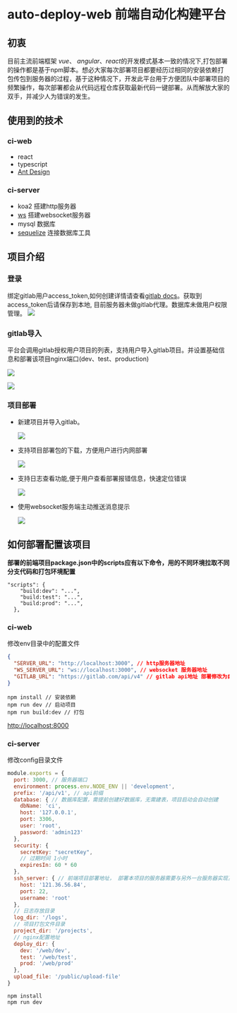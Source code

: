 # auto-deploy-web 前端自动化构建平台

## 初衷
目前主流前端框架 *vue*、 *angular*、*react*的开发模式基本一致的情况下,打包部署的操作都是基于npm脚本。想必大家每次部署项目都要经历过相同的安装依赖打包传包到服务器的过程，基于这种情况下，开发此平台用于方便团队中部署项目的频繁操作，每次部署都会从代码远程仓库获取最新代码一键部署。从而解放大家的双手，并减少人为错误的发生。

## 使用到的技术
### ci-web

- react
- typescript
- [Ant Design](https://ant.design/index-cn)

### ci-server
- koa2 搭建http服务器
- [ws](https://github.com/websockets/ws) 搭建websocket服务器
- mysql 数据库
- [sequelize](https://sequelize.org/) 连接数据库工具

## 项目介绍



### 登录
绑定gitlab用户access_token,如何创建详情请查看[gitlab docs](https://docs.gitlab.com/ee/user/profile/personal_access_tokens.html)。获取到access_token后请保存到本地, 目前服务器未做gitlab代理。数据库未做用户权限管理。
![](assets/img/login.png)

### gitlab导入
平台会调用gitlab授权用户项目的列表，支持用户导入gitlab项目。并设置基础信息和部署该项目nginx端口(dev、test、production)

![](assets/img/gitlab.png)

![](assets/img/import.png)

### 项目部署
- 新建项目并导入gitlab。

  ![](assets/img/add.png)

- 支持项目部署包的下载，方便用户进行内网部署

  ![](assets/img/download.png)

- 支持日志查看功能,便于用户查看部署报错信息，快速定位错误

  ![](assets/img/log.png)

- 使用websocket服务端主动推送消息提示

  ![](assets/img/message.png)

  

## 如何部署配置该项目

**部署的前端项目package.json中的scripts应有以下命令，用的不同环境拉取不同分支代码和打包环境配置**

```jso
"scripts": {
    "build:dev": "...",
    "build:test": "...",
    "build:prod": "...",
  },
```

### ci-web

修改env目录中的配置文件

```json
{
  "SERVER_URL": "http://localhost:3000", // http服务器地址
  "WS_SERVER_URL": "ws://localhost:3000", // websocket 服务器地址
  "GITLAB_URL": "https://gitlab.com/api/v4" // gitlab api地址 部署修改为自己内网部署的gitlab地址
}
```

```shell
npm install // 安装依赖
npm run dev // 启动项目
npm run build:dev // 打包
```

[http://localhost:8000](http://localhost:8000/app_management)

### ci-server

修改config目录文件

```js
module.exports = {
  port: 3000, // 服务器端口
  environment: process.env.NODE_ENV || 'development',
  prefix: '/api/v1', // api前缀
  database: { // 数据库配置，需提前创建好数据库，无需建表，项目启动会自动创建
    dbName: 'ci',
    host: '127.0.0.1',
    port: 3306,
    user: 'root',
    password: 'admin123'
  },
  security: {
    secretKey: "secretKey",
    // 过期时间 1小时
    expiresIn: 60 * 60
  },
  ssh_server: { // 前端项目部署地址， 部署本项目的服务器需要与另外一台服务器实现互信免密登录
    host: '121.36.56.84',
    port: 22,
    username: 'root'
  },
  // 日志存放目录
  log_dir: '/logs',
  // 项目打包文件目录
  project_dir: '/projects',
  // nginx配置地址
  deploy_dir: {
    dev: '/web/dev',
    test: '/web/test',
    prod: '/web/prod'
  },
  upload_file: '/public/upload-file'
}
```

```shell
npm install
npm run dev
```

